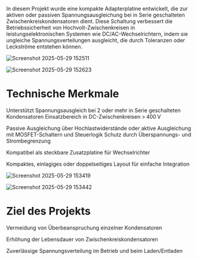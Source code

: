 In diesem Projekt wurde eine kompakte Adapterplatine entwickelt, die zur aktiven oder passiven Spannungsausgleichung bei in Serie geschalteten Zwischenkreiskondensatoren dient. Diese Schaltung verbessert die Betriebssicherheit von Hochvolt-Zwischenkreisen in leistungselektronischen Systemen wie DC/AC-Wechselrichtern, indem sie ungleiche Spannungsverteilungen ausgleicht, die durch Toleranzen oder Leckströme entstehen können.

![Screenshot 2025-05-29 152511](https://github.com/user-attachments/assets/b1871a3e-f160-4be1-b2aa-49846b7ab47d)

![Screenshot 2025-05-29 152623](https://github.com/user-attachments/assets/ed4f3568-e817-41e0-98a1-746f654be86f)


# Technische Merkmale

Unterstützt Spannungsausgleich bei 2 oder mehr in Serie geschalteten Kondensatoren
Einsatzbereich in DC-Zwischenkreisen > 400 V

Passive Ausgleichung über Hochlastwiderstände oder
aktive Ausgleichung mit MOSFET-Schaltern und Steuerlogik
Schutz durch Überspannungs- und Strombegrenzung

Kompatibel als steckbare Zusatzplatine für Wechselrichter

Kompaktes, einlagiges oder doppelseitiges Layout für einfache Integration

![Screenshot 2025-05-29 153419](https://github.com/user-attachments/assets/633cd053-93dc-477f-8dd8-6716633430bd)


![Screenshot 2025-05-29 153442](https://github.com/user-attachments/assets/b7265934-e3e9-4d3b-a2df-8c73e4cba636)


# Ziel des Projekts
Vermeidung von Überbeanspruchung einzelner Kondensatoren

Erhöhung der Lebensdauer von Zwischenkreiskondensatoren

Zuverlässige Spannungsverteilung im Betrieb und beim Laden/Entladen

